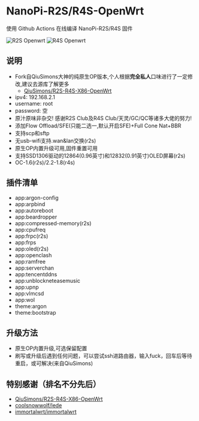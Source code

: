 # NanoPi-R2S/R4S-OpenWrt
 使用 Github Actions 在线编译 NanoPi-R2S/R4S 固件

![R2S Openwrt](https://github.com/msylgj/R2S-R4S-OpenWrt/workflows/R2S%20Openwrt%20From%20QiuSimons/badge.svg)
![R4S Openwrt](https://github.com/msylgj/R2S-R4S-OpenWrt/workflows/R4S%20Openwrt%20From%20QiuSimons/badge.svg)
## 说明
* Fork自QiuSimons大神的纯原生OP版本,个人根据**完全私人**口味进行了一定修改,建议去源库了解更多
    - [QiuSimons/R2S-R4S-X86-OpenWrt](https://github.com/QiuSimons/R2S-R4S-X86-OpenWrt)
* ipv4: 192.168.2.1
* username: root
* password: 空
* 原汁原味非杂交! 感谢R2S Club及R4S Club/天灵/GC/QC等诸多大佬的努力!
* 添加Flow Offload/SFE(只能二选一,默认开启SFE)+Full Cone Nat+BBR
* 支持scp和sftp
* 无usb-wifi支持.wan&lan交换(r2s)
* 原生OP内置升级可用,固件重置可用
* 支持SSD1306驱动的12864(0.96英寸)和12832(0.91英寸)OLED屏幕(r2s)
* OC-1.6(r2s)/2.2-1.8(r4s)

## 插件清单
- app:argon-config
- app:arpbind
- app:autoreboot
- app:beardropper
- app:compressed-memory(r2s)
- app:cpufreq
- app:frpc(r2s)
- app:frps
- app:oled(r2s)
- app:openclash
- app:ramfree
- app:serverchan
- app:tencentddns
- app:unblockneteasemusic
- app:upnp
- app:vlmcsd
- app:wol
- theme:argon
- theme:bootstrap

## 升级方法
* 原生OP内置升级,可选保留配置
* 刷写或升级后遇到任何问题，可以尝试ssh进路由器，输入fuck，回车后等待重启，或可解决(来自QiuSimons)

## 特别感谢（排名不分先后）
* [QiuSimons/R2S-R4S-X86-OpenWrt](https://github.com/project-openwrt/R2S-OpenWrt)
* [coolsnowwolf/lede](https://github.com/coolsnowwolf/lede)
* [immortalwrt/immortalwrt](https://github.com/immortalwrt/immortalwrt)
